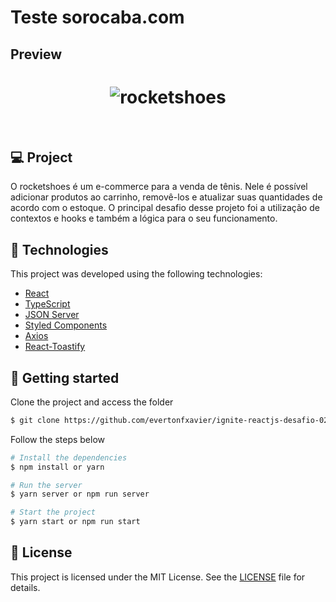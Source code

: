 # Teste sorocaba.com

## Preview

<h1 align="center">
    <img alt="rocketshoes" title="rocketshoes" src="https://i.imgur.com/9Fqbsdx.png" />
</h1>

<br>

## 💻 Project

O rocketshoes é um e-commerce para a venda de tênis. Nele é possível adicionar produtos ao carrinho, removê-los e atualizar suas quantidades de acordo com o estoque.
O principal desafio desse projeto foi a utilização de contextos e hooks e também a lógica para o seu funcionamento.  


## 🧬 Technologies

This project was developed using the following technologies:
- [React](https://reactjs.org)
- [TypeScript](https://www.typescriptlang.org/)
- [JSON Server](https://www.npmjs.com/package/json-server)
- [Styled Components](https://styled-components.com/)
- [Axios](https://www.npmjs.com/package/axios)
- [React-Toastify](https://www.npmjs.com/package/react-toastify)

## 🚀 Getting started

Clone the project and access the folder

```bash
$ git clone https://github.com/evertonfxavier/ignite-reactjs-desafio-02.git

```

Follow the steps below
```bash
# Install the dependencies
$ npm install or yarn

# Run the server
$ yarn server or npm run server 

# Start the project
$ yarn start or npm run start
```

## 📝 License

This project is licensed under the MIT License. See the [LICENSE](LICENSE.md) file for details.
